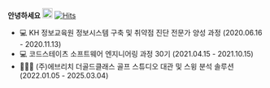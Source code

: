 **안녕하세요**  <img src="https://user-images.githubusercontent.com/81936905/115032874-c6449100-9f04-11eb-822c-e8b369593410.gif" width="20">
[![Hits](https://hits.seeyoufarm.com/api/count/incr/badge.svg?url=https%3A%2F%2Fgithub.com%2Fxxrang&count_bg=%2376FB11&title_bg=%23198BD7&icon=github.svg&icon_color=%23000000&title=Visitors&edge_flat=false)](https://hits.seeyoufarm.com)
- 💻 KH 정보교육원 정보시스템 구축 및 취약점 진단 전문가 양성 과정 (2020.06.16 - 2020.11.13) 
- 💻 코드스테이츠 소프트웨어 엔지니어링 과정 30기 (2021.04.15 - 2021.10.15)
- 👨🏻‍💻 (주)에브리치 더골드클래스 골프 스튜디오 대관 및 스윙 분석 솔루션 (2022.01.05 - 2025.03.04)
